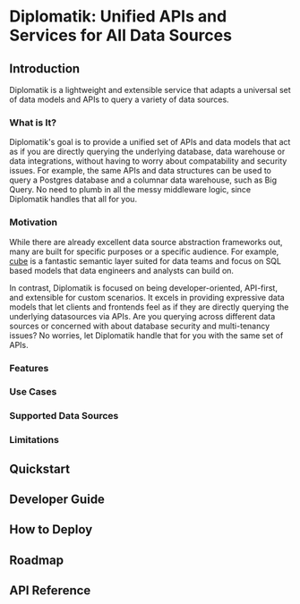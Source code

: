 # Diplomatik: Unified APIs and Services for All Data Sources

## Introduction

Diplomatik is a lightweight and extensible service that adapts a universal set of data models and APIs to query a 
variety of data sources. 

### What is It?

Diplomatik's goal is to provide a unified set of APIs and data models that act as if you are directly querying the 
underlying database, data warehouse or data integrations, without having to worry about compatability and security 
issues. For example, the same APIs and data structures can be used to query a Postgres database and a columnar data 
warehouse, such as Big Query. No need to plumb in all the messy middleware logic, since Diplomatik handles that all for 
you.

### Motivation

While there are already excellent data source abstraction frameworks out, many are built for specific purposes or a 
specific audience. For example, [cube](https://github.com/cube-js/cube) is a fantastic semantic layer suited for data 
teams and focus on SQL based models that data engineers and analysts can build on.

In contrast, Diplomatik is focused on being developer-oriented, API-first, and extensible for custom scenarios. It 
excels in providing expressive data models that let clients and frontends feel as if they are directly 
querying the underlying datasources via APIs. Are you querying across different data sources or concerned with about 
database security and multi-tenancy issues? No worries, let Diplomatik handle that for you with the same set of APIs.

### Features


### Use Cases


### Supported Data Sources


### Limitations

## Quickstart



## Developer Guide



## How to Deploy



## Roadmap


## API Reference






